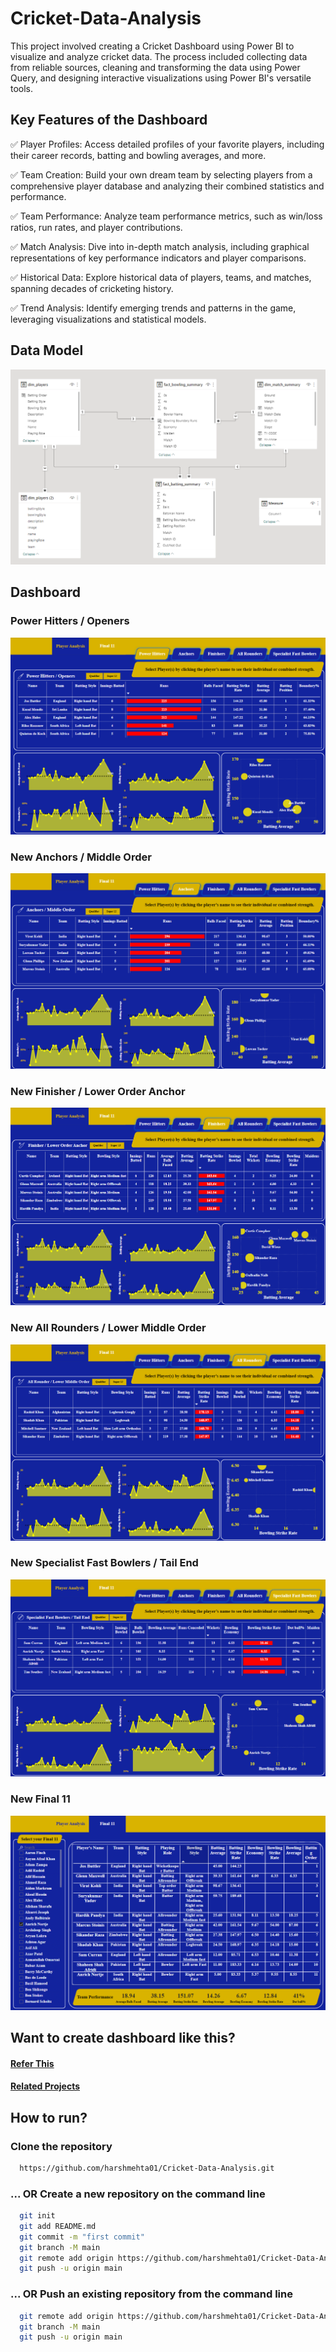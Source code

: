 # Cricket-Data-Analysis
This project involved creating a Cricket Dashboard using Power BI to visualize and analyze cricket data. The process included collecting data from reliable sources, cleaning and transforming the data using Power Query, and designing interactive visualizations using Power BI's versatile tools.

## Key Features of the Dashboard

✅ Player Profiles: Access detailed profiles of your favorite players, including their career records, batting and bowling averages, and more.

✅ Team Creation: Build your own dream team by selecting players from a comprehensive player database and analyzing their combined statistics and performance.

✅ Team Performance: Analyze team performance metrics, such as win/loss ratios, run rates, and player contributions.

✅ Match Analysis: Dive into in-depth match analysis, including graphical representations of key performance indicators and player comparisons.

✅ Historical Data: Explore historical data of players, teams, and matches, spanning decades of cricketing history.

✅ Trend Analysis: Identify emerging trends and patterns in the game, leveraging visualizations and statistical models.

## Data Model
![Data Model](Images/DataModel.png)

## Dashboard
### Power Hitters / Openers
![Power Hitters](Images/PowerHitters.png)

### New Anchors / Middle Order
![Anchors](Images/Anchors.png)

### New Finisher / Lower Order Anchor
![Finishers](Images/Finishers.png)

### New All Rounders / Lower Middle Order
![All Rounders](Images/AllRounders.png)

### New Specialist Fast Bowlers / Tail End
![Specialist Fast Bowlers](Images/SpecialistFastBowlers.png)

### New Final 11
![Final 11](Images/Final11.png)

## Want to create dashboard like this?
#### [Refer This](https://www.youtube.com/watch?v=4QkYy1wANXA&t=3285s)
#### [Related Projects](https://codebasics.io/resources)

## How to run?
### Clone the repository
```bash
  https://github.com/harshmehta01/Cricket-Data-Analysis.git
```
### ... OR Create a new repository on the command line
```bash
  git init
  git add README.md
  git commit -m "first commit"
  git branch -M main
  git remote add origin https://github.com/harshmehta01/Cricket-Data-Analysis.git
  git push -u origin main
```
### ... OR Push an existing repository from the command line
```bash
  git remote add origin https://github.com/harshmehta01/Cricket-Data-Analysis.git
  git branch -M main
  git push -u origin main
```
